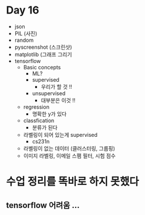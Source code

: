 # Day 16

- json
- PIL (사진)
- random
- pyscreenshot (스크린샷)
- matplotlib (그래프 그리기
- tensorflow
  - Basic concepts
    - ML?
    - supervised
      - 우리가 할 것 !!
    - unsupervised
      - 대부분은 이것 !!
  - regression
    - 명확한 y가 있다
  - classfication
    - 분류가 된다
  - 라벨링이 되어 있는게 supervised
    - cs231n
  - 라벨링이 없는 데이터 (클러스터링, 그룹핑)
  - 이미지 라벨링, 이메일 스팸 필터, 시험 점수

# 수업 정리를 똑바로 하지 못했다

## tensorflow 어려움 ...